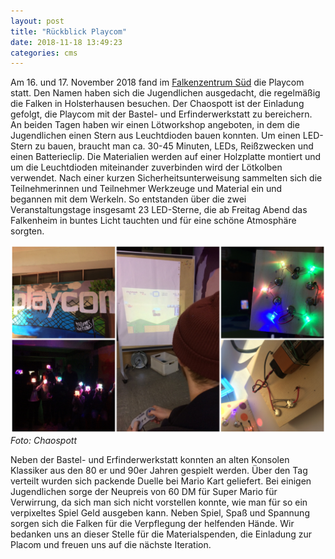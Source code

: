 ```yaml
---
layout: post
title: "Rückblick Playcom"
date: 2018-11-18 13:49:23
categories: cms
---
```

Am 16. und 17. November 2018 fand im [Falkenzentrum Süd](https://www.openstreetmap.org/?mlat=51.43664&mlon=6.98190#map=18/51.43664/6.98190) die Playcom statt. Den Namen haben sich die Jugendlichen ausgedacht, die regelmäßig die Falken in Holsterhausen besuchen. Der Chaospott ist der Einladung gefolgt, die Playcom mit der Bastel- und Erfinderwerkstatt zu bereichern. An beiden Tagen haben wir einen Lötworkshop angeboten, in dem die Jugendlichen einen Stern aus Leuchtdioden bauen konnten. Um einen LED-Stern zu bauen, braucht man ca. 30-45 Minuten, LEDs, Reißzwecken und einen Batterieclip. Die Materialien werden auf einer Holzplatte montiert und um die Leuchtdioden miteinander zuverbinden wird der Lötkolben verwendet. Nach einer kurzen Sicherheitsunterweisung sammelten sich die Teilnehmerinnen und Teilnehmer Werkzeuge und Material ein und begannen mit dem Werkeln. So entstanden über die zwei Veranstaltungstage insgesamt 23 LED-Sterne, die ab Freitag Abend das Falkenheim in buntes Licht tauchten und für eine schöne Atmosphäre sorgten.

![CryptoParty](/media/2018-11-18/playcom-00.jpg)
*Foto: Chaospott*

Neben der Bastel- und Erfinderwerkstatt konnten an alten Konsolen Klassiker aus den 80 er und 90er Jahren gespielt werden. Über den Tag verteilt wurden sich packende Duelle bei Mario Kart geliefert. Bei einigen Jugendlichen sorge der Neupreis von 60 DM für Super Mario für Verwirrung, da sich man sich nicht vorstellen konnte, wie man für so ein verpixeltes Spiel Geld ausgeben kann. Neben Spiel, Spaß und Spannung sorgen sich die Falken für die Verpflegung der helfenden Hände. Wir bedanken uns an dieser Stelle für die Materialspenden, die Einladung zur Placom und freuen uns auf die nächste Iteration.